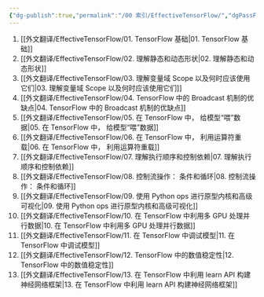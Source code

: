 ```yaml
---
{"dg-publish":true,"permalink":"/00 索引/EffectiveTensorFlow/","dgPassFrontmatter":true}
---
```


1. [[外文翻译/EffectiveTensorFlow/01. TensorFlow 基础\|01. TensorFlow 基础]]
2. [[外文翻译/EffectiveTensorFlow/02. 理解静态和动态形状\|02. 理解静态和动态形状]]
3. [[外文翻译/EffectiveTensorFlow/03. 理解变量域 Scope 以及何时应该使用它们\|03. 理解变量域 Scope 以及何时应该使用它们]]
4. [[外文翻译/EffectiveTensorFlow/04. TensorFlow 中的 Broadcast 机制的优缺点\|04. TensorFlow 中的 Broadcast 机制的优缺点]]
5. [[外文翻译/EffectiveTensorFlow/05. 在 TensorFlow 中， 给模型“喂”数据\|05. 在 TensorFlow 中， 给模型“喂”数据]]
6. [[外文翻译/EffectiveTensorFlow/06. 在 TensorFlow 中， 利用运算符重载\|06. 在 TensorFlow 中， 利用运算符重载]]
7. [[外文翻译/EffectiveTensorFlow/07. 理解执行顺序和控制依赖\|07. 理解执行顺序和控制依赖]]
8. [[外文翻译/EffectiveTensorFlow/08. 控制流操作： 条件和循环\|08. 控制流操作： 条件和循环]]
9. [[外文翻译/EffectiveTensorFlow/09. 使用 Python ops 进行原型内核和高级可视化\|09. 使用 Python ops 进行原型内核和高级可视化]]
10. [[外文翻译/EffectiveTensorFlow/10. 在 TensorFlow 中利用多 GPU 处理并行数据\|10. 在 TensorFlow 中利用多 GPU 处理并行数据]]
11. [[外文翻译/EffectiveTensorFlow/11. 在 TensorFlow 中调试模型\|11. 在 TensorFlow 中调试模型]]
12. [[外文翻译/EffectiveTensorFlow/12. TensorFlow 中的数值稳定性\|12. TensorFlow 中的数值稳定性]]
13. [[外文翻译/EffectiveTensorFlow/13. 在 TensorFlow 中利用 learn API 构建神经网络框架\|13. 在 TensorFlow 中利用 learn API 构建神经网络框架]]